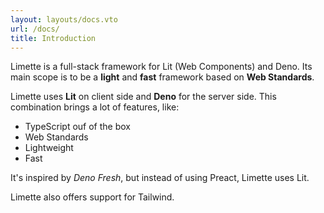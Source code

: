 ```yaml
---
layout: layouts/docs.vto
url: /docs/
title: Introduction
---
```


Limette is a full-stack framework for Lit (Web Components) and Deno. Its main scope is to be a **light** and **fast** framework based on **Web Standards**.

Limette uses **Lit** on client side and **Deno** for the server side. This combination brings a lot of features, like:

- TypeScript ouf of the box
- Web Standards
- Lightweight
- Fast

It's inspired by _Deno Fresh_, but instead of using Preact, Limette uses Lit.

Limette also offers support for Tailwind.
